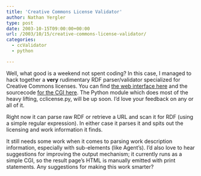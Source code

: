 ```yaml
---
title: 'Creative Commons License Validator'
author: Nathan Yergler
type: post
date: 2003-10-15T09:00:00+00:00
url: /2003/10/15/creative-commons-license-validator/
categories:
  - ccValidator
  - python

---
```

Well, what good is a weekend not spent coding? In this case, I managed to hack
together a **very** rudimentary <span class="caps">RDF</span> parser/validator
specialized for Creative Commons licenses. You can find [the web interface
here][1]  and the sourcecode [for the <span class="caps">CGI</span> here][2].
The Python module which does most of the heavy lifting, cclicense.py, will be up
soon. I’d love your feedback on any or all of it.

Right now it can parse raw <span class="caps">RDF</span> or retrieve a <span
class="caps">URL</span> and scan it for <span class="caps">RDF</span> (using a
simple regular expression). In either case it parses it and spits out the
licensing and work information it finds.

It still needs some work when it comes to parsing work description information,
especially with sub-elements (like Agent&#8217;s). I’d also love to hear
suggestions for improving the output mechanism; it currently runs as a simple
<span class="caps">CGI</span>, so the result page’s <span
class="caps">HTML</span> is manually emitted with print statements. Any
suggestions for making this work smarter?


 [1]: http://www.yergler.net/projects/ccvalidator
 [2]: http://www.yergler.net/projects/ccvalidator/validate.txt